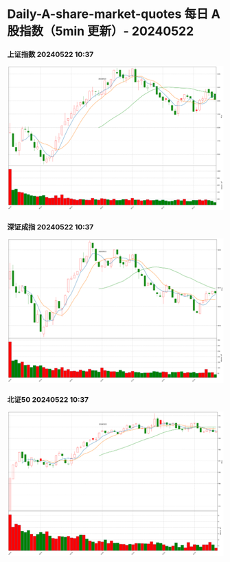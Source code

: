 
# Daily-A-share-market-quotes 每日 A 股指数（5min 更新）- 20240522

### 上证指数 20240522 10:37
![](./fig/2024/5/20240522-sh000001.png)

### 深证成指 20240522 10:37
![](./fig/2024/5/20240522-sz399001.png)

### 北证50 20240522 10:37
![](./fig/2024/5/20240522-bj899050.png)
